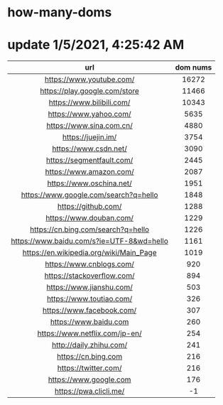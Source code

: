 # how-many-doms

# update 1/5/2021, 4:25:42 AM

url | dom nums
:-: | :-:
https://www.youtube.com/ | 16272
https://play.google.com/store | 11466
https://www.bilibili.com/ | 10343
https://www.yahoo.com/ | 5635
https://www.sina.com.cn/ | 4880
https://juejin.im/ | 3754
https://www.csdn.net/ | 3090
https://segmentfault.com/ | 2445
https://www.amazon.com/ | 2087
https://www.oschina.net/ | 1951
https://www.google.com/search?q=hello | 1848
https://github.com/ | 1288
https://www.douban.com/ | 1229
https://cn.bing.com/search?q=hello | 1226
https://www.baidu.com/s?ie=UTF-8&wd=hello | 1161
https://en.wikipedia.org/wiki/Main_Page | 1019
https://www.cnblogs.com/ | 920
https://stackoverflow.com/ | 894
https://www.jianshu.com/ | 503
https://www.toutiao.com/ | 326
https://www.facebook.com/ | 307
https://www.baidu.com | 260
https://www.netflix.com/jp-en/ | 254
http://daily.zhihu.com/ | 241
https://cn.bing.com | 216
https://twitter.com/ | 216
https://www.google.com | 176
https://pwa.clicli.me/ | -1
